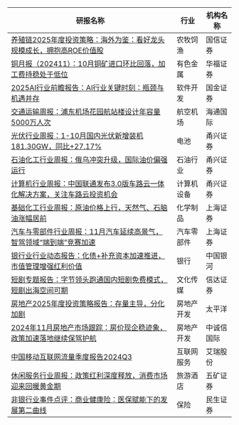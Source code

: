 | 研报名称 | 行业 | 机构名称 |
|------|----------|--------------|
| [养殖链2025年度投资策略：海外为鉴：看好龙头规模成长，拥抱高ROE价值股](https://pdf.dfcfw.com/pdf/H3_AP202411281641098361_1.pdf?1732781244000.pdf) | 农牧饲渔 | 国信证券| 
| [铜月报（202411）：10月铜矿进口环比回落，加工费持稳处于低位](https://pdf.dfcfw.com/pdf/H3_AP202411281641098411_1.pdf?1732781525000.pdf) | 有色金属 | 华福证券| 
| [2025AI行业前瞻报告：Al行业关键时刻：瓶颈与机遇并存](https://pdf.dfcfw.com/pdf/H3_AP202411281641098434_1.pdf?1732781685000.pdf) | 软件开发 | 国金证券| 
| [交通运输周报：浦东机场花园航站楼设计年容量5000万人次](https://pdf.dfcfw.com/pdf/H3_AP202411281641098467_1.pdf?1732783061000.pdf) | 航空机场 | 海通国际| 
| [光伏行业周报：1-10月国内光伏新增装机181.30GW，同比+27.17%](https://pdf.dfcfw.com/pdf/H3_AP202411281641099673_1.pdf?1732786390000.pdf) | 电池 | 甬兴证券| 
| [石油化工行业周报：俄乌冲突升级，国际油价偏强运行](https://pdf.dfcfw.com/pdf/H3_AP202411281641099674_1.pdf?1732786390000.pdf) | 石油行业 | 甬兴证券| 
| [计算机行业周报：中国联通发布3.0版车路云一体化解决方案，关注车路云投资机会](https://pdf.dfcfw.com/pdf/H3_AP202411281641099676_1.pdf?1732786628000.pdf) | 计算机设备 | 甬兴证券| 
| [基础化工行业周报：原油价格上行，天然气、石脑油涨幅居前](https://pdf.dfcfw.com/pdf/H3_AP202411281641099680_1.pdf?1732791044000.pdf) | 化学制品 | 上海证券| 
| [汽车与零部件行业周报：11月汽车延续高景气，智驾领域“端到端”竞赛加速](https://pdf.dfcfw.com/pdf/H3_AP202411281641099686_1.pdf?1732786732000.pdf) | 汽车零部件 | 上海证券| 
| [银行业行业动态报告：化债+补充资本加速推进，市值管理增强红利价值](https://pdf.dfcfw.com/pdf/H3_AP202411281641099825_1.pdf?1732790433000.pdf) | 银行 | 中国银河| 
| [短剧专题报告：字节领头跑通国内短剧免费模式，短剧出海空间可期](https://pdf.dfcfw.com/pdf/H3_AP202411281641100010_1.pdf?1732788600000.pdf) | 文化传媒 | 信达证券| 
| [房地产2025年度投资策略报告：存量主导，分化加剧](https://pdf.dfcfw.com/pdf/H3_AP202411281641100035_1.pdf?1732790034000.pdf) | 房地产开发 | 太平洋| 
| [2024年11月房地产市场跟踪：房价现企稳迹象，政策加速落地继续保驾护航](https://pdf.dfcfw.com/pdf/H3_AP202411281641100054_1.pdf?1732790641000.pdf) | 房地产开发 | 中诚信国际| 
| [中国移动互联网流量季度报告2024Q3](https://pdf.dfcfw.com/pdf/H3_AP202411281641100225_1.pdf?1732792317000.pdf) | 互联网服务 | 艾瑞股份| 
| [休闲服务行业周报：政策红利深度释放，消费市场迎来回暖黄金期](https://pdf.dfcfw.com/pdf/H3_AP202411281641100498_1.pdf?1732793354000.pdf) | 旅游酒店 | 五矿证券| 
| [非银行业事件点评：商业健康险：医保赋能下的发展第二曲线](https://pdf.dfcfw.com/pdf/H3_AP202411281641100243_1.pdf?1732791550000.pdf) | 保险 | 民生证券| 
